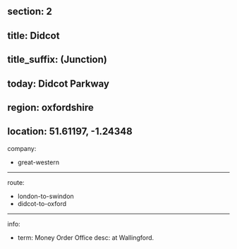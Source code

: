 section: 2
----
title: Didcot
----
title_suffix: (Junction)
----
today: Didcot Parkway
----
region: oxfordshire
----
location: 51.61197, -1.24348
----
company:
- great-western
----
route:
- london-to-swindon
- didcot-to-oxford
----
info:
- term: Money Order Office
  desc: at Wallingford.
